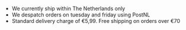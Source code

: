 - We currently ship within The Netherlands only
- We despatch orders on tuesday and friday using PostNL
- Standard delivery charge of €5,99. Free shipping on orders over €70
